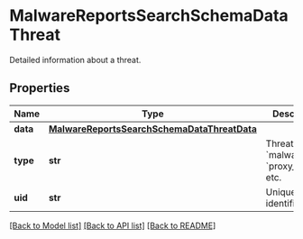 # MalwareReportsSearchSchemaDataThreat

Detailed information about a threat.

## Properties
Name | Type | Description | Notes
------------ | ------------- | ------------- | -------------
**data** | [**MalwareReportsSearchSchemaDataThreatData**](MalwareReportsSearchSchemaDataThreatData.md) |  | 
**type** | **str** | Threat type: &#x60;malware&#x60;, &#x60;proxy_service&#x60; etc. | 
**uid** | **str** | Unique threat identifier. | 

[[Back to Model list]](../README.md#documentation-for-models) [[Back to API list]](../README.md#documentation-for-api-endpoints) [[Back to README]](../README.md)


